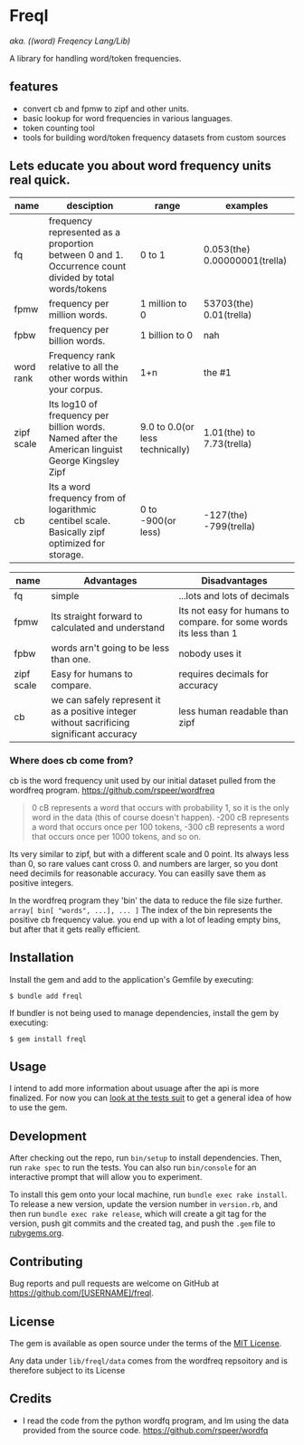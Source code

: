 # Freql

*aka. ((word) Freqency Lang/Lib)*

A library for handling word/token frequencies.


## features
- convert cb and fpmw to zipf and other units.
- basic lookup for word frequencies in various languages.
- token counting tool
- tools for building word/token frequency datasets from custom sources


## Lets educate you about word frequency units real quick.


| name | desciption | range | examples |
| --- | --- | --- | --- |
| fq | frequency represented as a proportion between 0 and 1. Occurrence count divided by total words/tokens | 0 to 1 | 0.053(the) 0.00000001(trella) |
| fpmw | frequency per million words. | 1 million to 0 | 53703(the) 0.01(trella) |
| fpbw | frequency per billion words. | 1 billion to 0 | nah |
| word rank | Frequency rank relative to all the other words within your corpus. | 1+n | the #1 |
| zipf scale | Its log10 of frequency per billion words. Named after the American linguist George Kingsley Zipf | 9.0 to 0.0(or less technically) | 1.01(the) to 7.73(trella) |
| cb | Its a word frequency from of logarithmic centibel scale. Basically zipf optimized for storage. | 0 to -900(or less) | -127(the) -799(trella) |


| name | Advantages | Disadvantages |
| --- | --- | --- |
| fq | simple | ...lots and lots of decimals |
| fpmw | Its straight forward to calculated and understand | Its not easy for humans to compare. for some words its less than 1 |
| fpbw | words arn't going to be less than one. | nobody uses it |
| zipf scale | Easy for humans to compare. | requires decimals for accuracy |
| cb | we can safely represent it as a positive integer without sacrificing significant accuracy | less human readable than zipf |


### Where does cb come from?

cb is the word frequency unit used by our initial dataset pulled from the wordfreq program.
https://github.com/rspeer/wordfreq

> 0 cB represents a word that occurs with probability 1, so it is the only
> word in the data (this of course doesn't happen). -200 cB represents a
> word that occurs once per 100 tokens, -300 cB represents a word that
> occurs once per 1000 tokens, and so on.

Its very similar to zipf, but with a different scale and 0 point.
Its always less than 0, so rare values cant cross 0.
and numbers are larger, so you dont need decimils for reasonable accuracy.
You can easilly save them as positive integers.

In the wordfreq program they 'bin' the data to reduce the file size further.
`array[ bin[ "words", ...], ... ]`
The index of the bin represents the positive cb frequency value.
you end up with a lot of leading empty bins, but after that it gets really efficient.


## Installation

Install the gem and add to the application's Gemfile by executing:

    $ bundle add freql

If bundler is not being used to manage dependencies, install the gem by executing:

    $ gem install freql

## Usage

I intend to add more information about usuage after the api is more finalized.
For now you can [look at the tests suit](spec/) to get a general idea of how to use the gem.


## Development

After checking out the repo, run `bin/setup` to install dependencies. Then, run `rake spec` to run the tests. You can also run `bin/console` for an interactive prompt that will allow you to experiment.

To install this gem onto your local machine, run `bundle exec rake install`. To release a new version, update the version number in `version.rb`, and then run `bundle exec rake release`, which will create a git tag for the version, push git commits and the created tag, and push the `.gem` file to [rubygems.org](https://rubygems.org).

## Contributing

Bug reports and pull requests are welcome on GitHub at https://github.com/[USERNAME]/freql.

## License


The gem is available as open source under the terms of the [MIT License](https://opensource.org/licenses/MIT).

Any data under `lib/freql/data` comes from the wordfreq repsoitory and is therefore subject to its License

## Credits


- I read the code from the python wordfq program, and Im using the data provided from the source code. https://github.com/rspeer/wordfq


